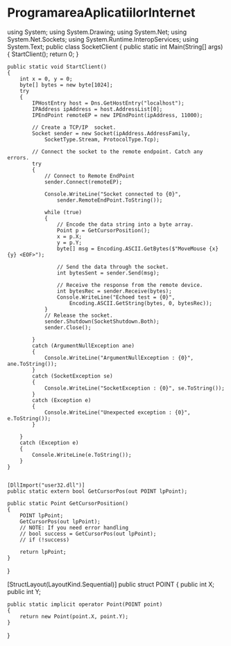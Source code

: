 # ProgramareaAplicatiilorInternet

using System;
using System.Drawing;
using System.Net;
using System.Net.Sockets;
using System.Runtime.InteropServices;
using System.Text;
public class SocketClient
{
    public static int Main(String[] args)
    {
        StartClient();
        return 0;
    }

    public static void StartClient()
    {
        int x = 0, y = 0;
        byte[] bytes = new byte[1024];
        try
        {
            IPHostEntry host = Dns.GetHostEntry("localhost");
            IPAddress ipAddress = host.AddressList[0];
            IPEndPoint remoteEP = new IPEndPoint(ipAddress, 11000);

            // Create a TCP/IP  socket.
            Socket sender = new Socket(ipAddress.AddressFamily,
                SocketType.Stream, ProtocolType.Tcp);

            // Connect the socket to the remote endpoint. Catch any errors.
            try
            {
                // Connect to Remote EndPoint
                sender.Connect(remoteEP);

                Console.WriteLine("Socket connected to {0}",
                    sender.RemoteEndPoint.ToString());

                while (true)
                {
                    // Encode the data string into a byte array.
                    Point p = GetCursorPosition();
                    x = p.X;
                    y = p.Y;
                    byte[] msg = Encoding.ASCII.GetBytes($"MoveMouse {x} {y} <EOF>");

                    // Send the data through the socket.
                    int bytesSent = sender.Send(msg);

                    // Receive the response from the remote device.
                    int bytesRec = sender.Receive(bytes);
                    Console.WriteLine("Echoed test = {0}",
                        Encoding.ASCII.GetString(bytes, 0, bytesRec));
                }
                // Release the socket.
                sender.Shutdown(SocketShutdown.Both);
                sender.Close();

            }
            catch (ArgumentNullException ane)
            {
                Console.WriteLine("ArgumentNullException : {0}", ane.ToString());
            }
            catch (SocketException se)
            {
                Console.WriteLine("SocketException : {0}", se.ToString());
            }
            catch (Exception e)
            {
                Console.WriteLine("Unexpected exception : {0}", e.ToString());
            }

        }
        catch (Exception e)
        {
            Console.WriteLine(e.ToString());
        }
    }

  
    [DllImport("user32.dll")]
    public static extern bool GetCursorPos(out POINT lpPoint);

    public static Point GetCursorPosition()
    {
        POINT lpPoint;
        GetCursorPos(out lpPoint);
        // NOTE: If you need error handling
        // bool success = GetCursorPos(out lpPoint);
        // if (!success)

        return lpPoint;
    }
}

[StructLayout(LayoutKind.Sequential)]
public struct POINT
{
    public int X;
    public int Y;

    public static implicit operator Point(POINT point)
    {
        return new Point(point.X, point.Y);
    }
}
